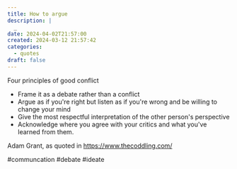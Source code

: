 ```yaml
---
title: How to argue
description: |
  _
date: 2024-04-02T21:57:00
created: 2024-03-12 21:57:42
categories:
  - quotes
draft: false
---
```

Four principles of good conflict

- Frame it as a debate rather than a conflict
- Argue as if you're right but listen as if you're wrong and be willing to change your mind 
- Give the most respectful interpretation of the other person's perspective
- Acknowledge where you agree with your critics and what you've learned from them. 

Adam Grant, as quoted in
https://www.thecoddling.com/

#communcation #debate #ideate 
